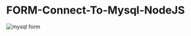 # FORM-Connect-To-Mysql-NodeJS
![mysql form](https://user-images.githubusercontent.com/118171405/211204590-1ec42d67-71be-49d8-bd17-b577b95419ec.png)

